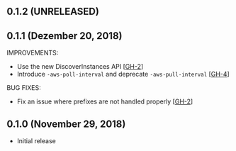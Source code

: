 ## 0.1.2 (UNRELEASED)

## 0.1.1 (Dezember 20, 2018)

IMPROVEMENTS:

* Use the new DiscoverInstances API [[GH-2](https://github.com/hashicorp/consul-aws/pull/2)]
* Introduce `-aws-poll-interval` and deprecate `-aws-pull-interval` [[GH-4](https://github.com/hashicorp/consul-aws/pull/4)]

BUG FIXES:

* Fix an issue where prefixes are not handled properly [[GH-2](https://github.com/hashicorp/consul-aws/pull/2)]

## 0.1.0 (November 29, 2018)

* Initial release
